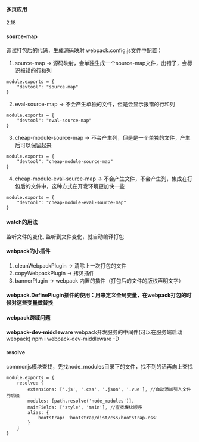 #### 多页应用

2.18
#### source-map
调试打包后的代码，生成源码映射
webpack.config.js文件中配置：
1. source-map -> 源码映射，会单独生成一个source-map文件，出错了，会标识报错的行和列
```
module.exports = {
    "devtool": "source-map" 
}
```
2. eval-source-map -> 不会产生单独的文件，但是会显示报错的行和列
```
module.exports = {
    "devtool": "eval-source-map" 
}
```
3. cheap-module-source-map -> 不会产生列，但是是一个单独的文件，产生后可以保留起来
```
module.exports = {
    "devtool": "cheap-module-source-map"
}
```
4. cheap-module-eval-source-map -> 不会产生文件，不会产生列，集成在打包后的文件中，这种方式在开发环境更加快一些
```
module.exports = {
    "devtool": "cheap-module-eval-source-map"
}
```

#### watch的用法
监听文件的变化, 监听到文件变化，就自动编译打包

#### webpack的小插件
1. cleanWebpackPlugin -> 清除上一次打包的文件
2. copyWebpackPlugin -> 拷贝插件
3. bannerPlugin -> webpack 内置的插件（打包后的文件的版权声明文字）

#### webpack.DefinePlugin插件的使用：用来定义全局变量，在webpack打包的时候对这些变量做替换

#### webpack跨域问题

**webpack-dev-middleware** webpack开发服务的中间件(可以在服务端启动webpack)
npm i webpack-dev-middleware -D

#### resolve
commonjs模块查找，先找node_modules目录下的文件，找不到的话再向上查找
```
module.exports = {
    resolve: {
        extensions: ['.js', '.css', '.json', '.vue'], //自动添加引入文件的后缀
        modules: [path.resolve('node_modules')],
        mainFields: ['style', 'main'], //查找模块顺序
        alias: {
            bootstrap: 'bootstrap/dist/css/bootstrap.css'
        }
    }
}
```
